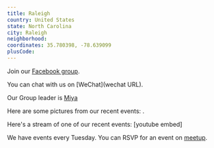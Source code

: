 ```yaml
---
title: Raleigh
country: United States
state: North Carolina
city: Raleigh
neighborhood: 
coordinates: 35.780398, -78.639099
plusCode:
---
```

Join our [Facebook group](https://www.facebook.com/groups/free.code.camp.raleigh).

You can chat with us on [WeChat](wechat URL).

Our Group leader is [Miya](freecodecamp.org/miya)

Here are some pictures from our recent events:
![]().

Here's a stream of one of our recent events:
[youtube embed]

We have events every Tuesday. You can RSVP for an event on [meetup](meetupurl).

